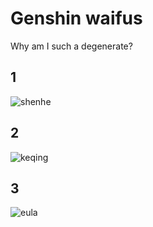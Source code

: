 <style> body {background-image: url(https://c.tenor.com/h186rNzsF8EAAAAC/changing-colors.gif);
  background-repeat: no-repeat; 
  background-size:cover; 
} </style>

# Genshin waifus

Why am I such a degenerate?

## 1
![shenhe](https://user-images.githubusercontent.com/98723073/151731620-2a08aac4-65c5-4786-8e00-2bb6a38e407b.png)

## 2
![keqing](https://user-images.githubusercontent.com/98723073/151731627-19a4cb5c-4c2b-4bc1-a68f-328424d4a630.png)

## 3
![eula](https://user-images.githubusercontent.com/98723073/151731635-f8b5435f-d35f-4d8c-9d0e-b92f5247060f.png)

